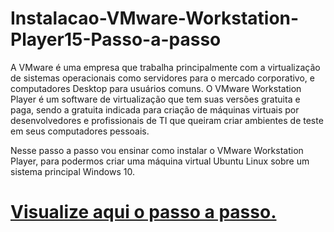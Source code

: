 # Instalacao-VMware-Workstation-Player15-Passo-a-passo

A VMware é uma empresa que trabalha principalmente com a virtualização de sistemas operacionais como servidores para o mercado corporativo, e computadores Desktop para usuários comuns. O VMware Workstation Player é um software de virtualização que tem suas versões gratuita e paga, sendo a gratuita indicada para criação de máquinas virtuais por desenvolvedores e profissionais de TI que queiram criar ambientes de teste em seus computadores pessoais.   

Nesse passo a passo vou ensinar como instalar o VMware Workstation Player, para podermos criar uma máquina virtual Ubuntu Linux sobre um sistema principal Windows 10.

# [Visualize aqui o passo a passo.](https://github.com/Renatoelho/Instalacao-VMware-Workstation-Player15-Passo-a-passo/blob/master/Instala%C3%A7%C3%A3o%20VMware%20-%20Passoa%20Passo.pdf)

